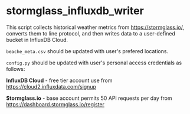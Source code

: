 # stormglass_influxdb_writer

This script collects historical weather metrics from https://stormglass.io/, converts them to line protocol, and then writes data to a user-defined bucket in InfluxDB Cloud.

```beache_meta.csv``` should be updated with user's prefered locations.

```config.py``` should be updated with user's personal access credentials as follows:

**InfluxDB Cloud** - free tier account use  from https://cloud2.influxdata.com/signup

**Stormglass.io** - base account permits 50 API requests per day from https://dashboard.stormglass.io/register
